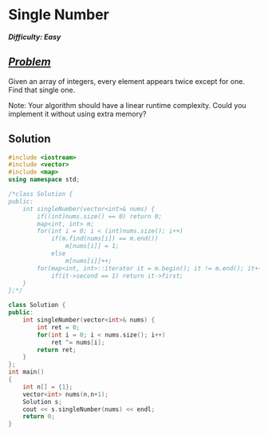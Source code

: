 # Single Number

_**Difficulty: Easy**_

## _[Problem](https://leetcode.com/problems/single-number/?tab=Description)_
Given an array of integers, every element appears twice except for one. Find that single one.

Note:
Your algorithm should have a linear runtime complexity. Could you implement it without using extra memory?

## Solution
```c++
#include <iostream>
#include <vector>
#include <map>
using namespace std;

/*class Solution {
public:
    int singleNumber(vector<int>& nums) {
        if((int)nums.size() == 0) return 0;
        map<int, int> m;
        for(int i = 0; i < (int)nums.size(); i++)
            if(m.find(nums[i]) == m.end())
                m[nums[i]] = 1;
            else
                m[nums[i]]++;
        for(map<int, int>::iterator it = m.begin(); it != m.end(); it++)
            if(it->second == 1) return it->first;
    }
};*/

class Solution {
public:
    int singleNumber(vector<int>& nums) {
        int ret = 0;
        for(int i = 0; i < nums.size(); i++)
            ret ^= nums[i];
        return ret;
    }
};
int main()
{
    int n[] = {1};
    vector<int> nums(n,n+1);
    Solution s;
    cout << s.singleNumber(nums) << endl;
    return 0;
}
```